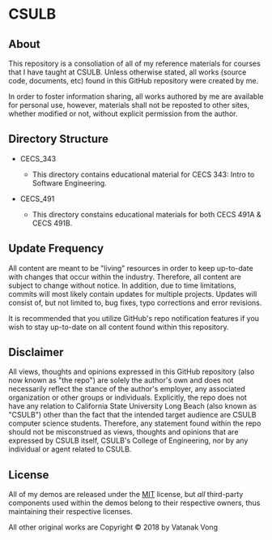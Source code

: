 # CSULB

## About

This repository is a consoliation of all of my reference materials for courses that I have taught at CSULB.  Unless otherwise stated, all works (source code, documents, etc) found in this GitHub repository were created by me.

In order to foster information sharing, all works authored by me are available for personal use, however, materials shall not be reposted to other sites, whether modified or not, without explicit permission from the author.

## Directory Structure

* CECS_343
  * This directory contains educational material for CECS 343: Intro to Software Engineering.

* CECS_491
  * This directory constains educational materials for both CECS 491A & CECS 491B.

## Update Frequency

All content are meant to be "living" resources in order to keep up-to-date with changes that occur within the industry.  Therefore, all content are subject to change without notice.  In addition, due to time limitations, commits will most likely contain updates for multiple projects.  Updates will consist of, but not limited to, bug fixes, typo corrections and error revisions.

It is recommended that you utilize GitHub's repo notification features if you wish to stay up-to-date on all content found within this repository.

## Disclaimer

All views, thoughts and opinions expressed in this GitHub repository (also now known as "the repo") are solely the author's own and does not necessarily reflect the stance of the author's employer, any associated organization or other groups or individuals.  Explicitly, the repo does not have any relation to California State University Long Beach (also known as "CSULB") other than the fact that the intended target audience are CSULB computer science students.  Therefore, any statement found within the repo should not be misconstrued as views, thoughts and opinions that are expressed by CSULB itself, CSULB's College of Engineering, nor by any individual or agent related to CSULB.

## License

All of my demos are released under the [MIT](LICENSE) license, but *all* third-party components used within the demos belong to their respective owners, thus maintaining their respective licenses.

All other original works are Copyright &copy; 2018 by Vatanak Vong